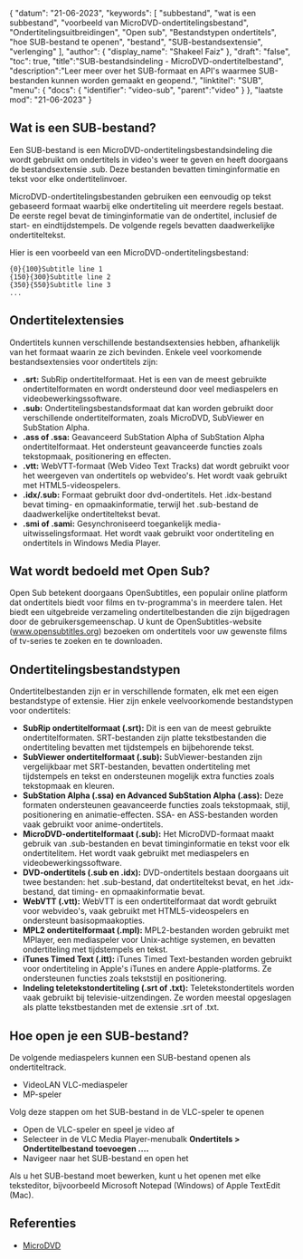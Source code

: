 {
"datum": "21-06-2023",
  "keywords": [
"subbestand",
"wat is een subbestand",
"voorbeeld van MicroDVD-ondertitelingsbestand",
"Ondertitelingsuitbreidingen",
"Open sub",
"Bestandstypen ondertitels",
"hoe SUB-bestand te openen",
"bestand",
"SUB-bestandsextensie",
"verlenging"
],
  "author": {
"display_name": "Shakeel Faiz"
},
"draft": "false",
"toc": true,
"title":"SUB-bestandsindeling - MicroDVD-ondertitelbestand",
  "description":"Leer meer over het SUB-formaat en API's waarmee SUB-bestanden kunnen worden gemaakt en geopend.",
"linktitel": "SUB",
  "menu": {
    "docs": {
      "identifier": "video-sub",
"parent":"video"
}
},
"laatste mod": "21-06-2023"
}

## Wat is een SUB-bestand?

Een SUB-bestand is een MicroDVD-ondertitelingsbestandsindeling die wordt gebruikt om ondertitels in video's weer te geven en heeft doorgaans de bestandsextensie .sub. Deze bestanden bevatten timinginformatie en tekst voor elke ondertitelinvoer.

MicroDVD-ondertitelingsbestanden gebruiken een eenvoudig op tekst gebaseerd formaat waarbij elke ondertiteling uit meerdere regels bestaat. De eerste regel bevat de timinginformatie van de ondertitel, inclusief de start- en eindtijdstempels. De volgende regels bevatten daadwerkelijke ondertiteltekst.

Hier is een voorbeeld van een MicroDVD-ondertitelingsbestand:

```
{0}{100}Subtitle line 1
{150}{300}Subtitle line 2
{350}{550}Subtitle line 3
...
```

## Ondertitelextensies

Ondertitels kunnen verschillende bestandsextensies hebben, afhankelijk van het formaat waarin ze zich bevinden. Enkele veel voorkomende bestandsextensies voor ondertitels zijn:

- **.srt:** SubRip ondertitelformaat. Het is een van de meest gebruikte ondertitelformaten en wordt ondersteund door veel mediaspelers en videobewerkingssoftware.
- **.sub:** Ondertitelingsbestandsformaat dat kan worden gebruikt door verschillende ondertitelformaten, zoals MicroDVD, SubViewer en SubStation Alpha.
- **.ass of .ssa:** Geavanceerd SubStation Alpha of SubStation Alpha ondertitelformaat. Het ondersteunt geavanceerde functies zoals tekstopmaak, positionering en effecten.
- **.vtt:** WebVTT-formaat (Web Video Text Tracks) dat wordt gebruikt voor het weergeven van ondertitels op webvideo's. Het wordt vaak gebruikt met HTML5-videospelers.
- **.idx/.sub:** Formaat gebruikt door dvd-ondertitels. Het .idx-bestand bevat timing- en opmaakinformatie, terwijl het .sub-bestand de daadwerkelijke ondertiteltekst bevat.
- **.smi of .sami:** Gesynchroniseerd toegankelijk media-uitwisselingsformaat. Het wordt vaak gebruikt voor ondertiteling en ondertitels in Windows Media Player.

## Wat wordt bedoeld met Open Sub?

Open Sub betekent doorgaans OpenSubtitles, een populair online platform dat ondertitels biedt voor films en tv-programma's in meerdere talen. Het biedt een uitgebreide verzameling ondertitelbestanden die zijn bijgedragen door de gebruikersgemeenschap. U kunt de OpenSubtitles-website (www.opensubtitles.org) bezoeken om ondertitels voor uw gewenste films of tv-series te zoeken en te downloaden.

## Ondertitelingsbestandstypen

Ondertitelbestanden zijn er in verschillende formaten, elk met een eigen bestandstype of extensie. Hier zijn enkele veelvoorkomende bestandstypen voor ondertitels:

- **SubRip ondertitelformaat (.srt):** Dit is een van de meest gebruikte ondertitelformaten. SRT-bestanden zijn platte tekstbestanden die ondertiteling bevatten met tijdstempels en bijbehorende tekst.
- **SubViewer ondertitelformaat (.sub):** SubViewer-bestanden zijn vergelijkbaar met SRT-bestanden, bevatten ondertiteling met tijdstempels en tekst en ondersteunen mogelijk extra functies zoals tekstopmaak en kleuren.
- **SubStation Alpha (.ssa) en Advanced SubStation Alpha (.ass):** Deze formaten ondersteunen geavanceerde functies zoals tekstopmaak, stijl, positionering en animatie-effecten. SSA- en ASS-bestanden worden vaak gebruikt voor anime-ondertitels.
- **MicroDVD-ondertitelformaat (.sub):** Het MicroDVD-formaat maakt gebruik van .sub-bestanden en bevat timinginformatie en tekst voor elk ondertitelitem. Het wordt vaak gebruikt met mediaspelers en videobewerkingssoftware.
- **DVD-ondertitels (.sub en .idx):** DVD-ondertitels bestaan doorgaans uit twee bestanden: het .sub-bestand, dat ondertiteltekst bevat, en het .idx-bestand, dat timing- en opmaakinformatie bevat.
- **WebVTT (.vtt):** WebVTT is een ondertitelformaat dat wordt gebruikt voor webvideo's, vaak gebruikt met HTML5-videospelers en ondersteunt basisopmaakopties.
- **MPL2 ondertitelformaat (.mpl):** MPL2-bestanden worden gebruikt met MPlayer, een mediaspeler voor Unix-achtige systemen, en bevatten ondertiteling met tijdstempels en tekst.
- **iTunes Timed Text (.itt):** iTunes Timed Text-bestanden worden gebruikt voor ondertiteling in Apple's iTunes en andere Apple-platforms. Ze ondersteunen functies zoals tekststijl en positionering.
- **Indeling teletekstondertiteling (.srt of .txt):** Teletekstondertitels worden vaak gebruikt bij televisie-uitzendingen. Ze worden meestal opgeslagen als platte tekstbestanden met de extensie .srt of .txt.

## Hoe open je een SUB-bestand?

De volgende mediaspelers kunnen een SUB-bestand openen als ondertiteltrack.

- VideoLAN VLC-mediaspeler
- MP-speler

Volg deze stappen om het SUB-bestand in de VLC-speler te openen

- Open de VLC-speler en speel je video af
- Selecteer in de VLC Media Player-menubalk **Ondertitels > Ondertitelbestand toevoegen ....**
- Navigeer naar het SUB-bestand en open het

Als u het SUB-bestand moet bewerken, kunt u het openen met elke teksteditor, bijvoorbeeld Microsoft Notepad (Windows) of Apple TextEdit (Mac).

## Referenties
* [MicroDVD](https://en.wikipedia.org/wiki/MicroDVD)

